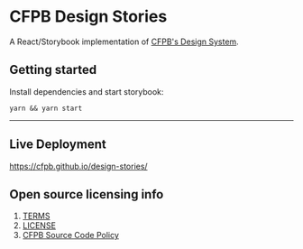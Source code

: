 # CFPB Design Stories

A React/Storybook implementation of [CFPB's Design System](https://github.com/cfpb/design-system).

## Getting started

Install dependencies and start storybook:

```
yarn && yarn start
```

---

## Live Deployment

https://cfpb.github.io/design-stories/

## Open source licensing info

1. [TERMS](TERMS.md)
2. [LICENSE](LICENSE)
3. [CFPB Source Code Policy](https://github.com/cfpb/source-code-policy/)
